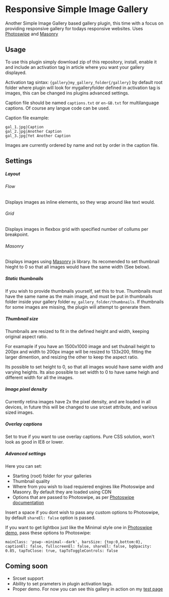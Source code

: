 # Responsive Simple Image Gallery
Another Simple Image Gallery based gallery plugin, this time with a focus on providing responsive gallery for todays responsive websites.
Uses [Photoswipe](http://photoswipe.com/) and [Masonry](http://masonry.desandro.com/)

## Usage
To use this plugin simply download zip of this repository, install, enable it and include an activation tag in article where you want your gallery displayed.

Activation tag sintax:
`{gallery}my_gallery_folder{/gallery}`
by default root folder where plugin will look for mygalleryfolder defined in activation tag is images, this can be changed ins plugins advanced settings.

Caption file should be named `captions.txt` or `en-GB.txt` for multilanguage captions. Of course any langue code can be used.

Caption file example:
```
gal_1.jpg|Caption
gal_2.jpg|Another Caption
gal_3.jpg|Yet Another Caption
```
Images are currently ordered by name and not by order in the caption file.

## Settings
##### Layout
###### Flow
Displays images as inline elements, so they wrap around like text would.

###### Grid
Displays images in flexbox grid with specified number of collums per breakpoint.

###### Masonry
Displays images using [Masonry](http://masonry.desandro.com/) js library. Its recomended to set thumbnail hieght to 0 so that all images would have the same width (See below).

##### Static thumbnails
If you wish to provide thumbnails yourself, set this to true.
Thumbnails must have the same name as the main image, and must be put in thumbnails folder inside your gallery folder `my_gallery_folder/thumbnails`. If thumbnails for some images are missing, the plugin will attempt to generate them.

##### Thumbnail size
Thumbnails are resized to fit in the defined height and width, keeping original aspect ratio.

For examaple if you have an 1500x1000 image and set thubnail height to 200px and width to 200px image will be resized to 133x200, fitting the larger dimention, and resizing the other to keep the aspect ratio.

Its possible to set height to 0, so that all images would have same width and varying heights. Its also possible to set width to 0 to have same heigh and different width for all the images.

##### Image pixel density
Currently retina images have 2x the pixel density, and are loaded in all devices, in future this will be changed to use srcset attribute, and various sized images.

##### Overlay captions
Set to true if you want to use overlay captions. Pure CSS solution, won't look as good in IE8 or lower. 

##### Advanced settings
Here you can set:
* Starting (root) folder for your galleries
* Thumbnail quality
* Where from you wish to load requiered engines like Photoswipe and Masonry. By default they are loaded using CDN
* Options that are passed to Photoswipe, as per [Photoswipe documentation](http://photoswipe.com/documentation/options.html) 

Insert a space if you dont wish to pass any custom options to Photoswipe, by default `shareEl: false` option is passed.

If you want to get lightbox just like the Minimal style one in [Photoswipe demo](http://photoswipe.com/), pass these options to Photoswipe: 

`mainClass: 'pswp--minimal--dark', barsSize: {top:0,bottom:0}, captionEl: false, fullscreenEl: false, shareEl: false, bgOpacity: 0.85, tapToClose: true, tapToToggleControls: false`

## Coming soon
* Srcset support
* Ability to set prameters in plugin activation tags.
* Proper demo. For now you can see this gallery in action on my [test page](https://test.martinkus.eu/)
